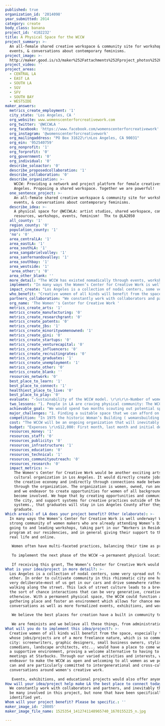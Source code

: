 ```yaml
---
published: true
organization_id: '2014098'
year_submitted: 2014
category: create
body_class: banana
project_id: '4102232'
title: A Physical Space for the WCCW
project_summary: >-
  An all-female shared creative workspace & community site for workshops,
  events, & conversations about contemporary feminisms.
project_image: >-
  http://maker.good.is/s3/maker%252Fattachments%252Fproject_photos%252Fimages%252F20805%252Fdisplay%252F1525354_1412741148965740_1670155225_n.jpg=c570x385
project_video: ''
project_areas:
  - CENTRAL LA
  - EAST LA
  - SOUTH LA
  - SGV
  - SFV
  - SOUTH BAY
  - WESTSIDE
maker_answers:
  metrics_create_employment: '1'
  city_state: 'Los Angeles, CA '
  org_website: www.womenscenterforcreativework.com
  org_twitter: '@WCCWLA '
  org_facebook: 'https://www.facebook.com/womenscenterforcreativework'
  org_instagram: '@womenscenterforcreativework'
  org_mailingaddress: "PO Box 31622\r\nLos Angeles, CA 90031"
  org_ein: '952540759'
  org_nonprofit: '1'
  org_forprofit: '0'
  org_government: '0'
  org_individual: '0'
  describe_soloactor: '0'
  describe_proposedcollaboration: '1'
  describe_collaboration: '0'
  describe_organization: >-
    WCCW: Providing a network and project platform for female creatives in Los
    Angeles. Proposing a shared workspace. Together we are powerful!
  one_sentence_project: >-
    An all-female shared creative workspace & community site for workshops,
    events, & conversations about contemporary feminisms.
  describe_idea: >-
    A physical space for @WCCWLA: artist studios, shared workspace, communal
    resources, workshops, events, feminism!  Thx to @LA2050
  all_county: '1'
  region_county: '0'
  population_county: '1'
  'no': '0'
  area_centralLA: '1'
  area_eastLA: '1'
  area_southLA: '1'
  area_sangabrielvalley: '1'
  area_sanfernandovalley: '1'
  area_southbay: '1'
  area_westside: '1'
  'area_other:': '0'
  area_other_blank: ''
  more_detail: "The WCCW has existed nomadically through events, workshops, residencies, and site-specific projects for over a year, and is looking to establish a permanent, physical home base beginning in early 2015. \r\n\r\nSpecifically, the space would house individual studios/offices, as well as a large communal workspace that would also serve as an exhibition space, workshop site, and home for shared resources like tools, printers, equipment and a library. We also hope to have a store that would sell arts, crafts, and goods made by WCCW members, supporting their individual creative practices and the WCCW at large. "
  implement: "In many ways the Women’s Center for Creative Work is well underway! We have a strong community of women makers who are already attending Women’s Dinners, going to and leading workshops, taking part in our “Workers in Residence” program at our residencies, and in general giving their support to the WCCW in real life and online.\r\n\r\nWomen often have multi-faceted practices, balancing their time as producers, makers, workers, mothers and partners. The WCCW is a proposed answer to this challenge, offering a collective workspace to provide an environment of solidarity and community, a sanctuary where women with all sorts of small businesses, artistic practices, and personal projects can come get some work done within a supportive atmosphere.\r\n\r\nTo implement the next phase of the WCCW –a permanent physical location, we would need to find that right location, do the appropriate build-out and remodeling, activate our community to find women to be in residence in the studios in the space, and continue to grow our network. The LA2050 grant would make this all possible in one fell swoop, but we also have plans in place for fundraising. \r\n\r\nIf receiving this grant, The Women’s Center for Creative Work would continue to host workshops, events, and exhibitions and the like as we have already been doing throughout our research and development year. The crucial difference would be that we’d have a permanent location to hold our communal workspace and activities. Space is important in Los Angeles. Having a permanent location would allow us to foster community in a physical way and build the foundational support necessary to gr"
  impact_create: "Los Angeles is a collection of nodal centers, some very spread out from each other. In order to cultivate community in this rhizomatic city one has to be very deliberate–most of us get in our cars and drive somewhere rather than walking along the street. This lack of street culture leads to a brevity of the sort of chance interactions that can be very generative, creatively and otherwise. With a permanent physical space, the WCCW could function as a gathering place and foster an environment which allows for chance meetings and conversations as well as more formalized events, exhibitions, and workshops.\r\n\r\nWe believe the best places for creation have a built in community to discuss ideas, help out with big projects, support makers physically, emotionally, intellectually, spiritually, financially, etc…. We value both craft and high art, but are not into the hierarchy that separates them. We’re into constantly learning, sharing ideas and skills, and making it easier for women to get work done (whether this means a child care co-op, a tutorial offered on web design, or someone to help build a shipping crate). We endeavor to make visible the invisible labor that makes up a community: stacking chairs, creating spreadsheets, cooking a group meal, managing a facebook page. \r\n\r\nWe are feminists and we believe all these things, from administration to organization building, can be done from a feminist perspective. WCCW already embodies these visions and principles in its nomadic form and they would translate naturally to the physical space, making it an excellent place for women to create, foster relationships personal and professional, and participate in the cultivation of our ever-growing community. \r\n"
  who_benefit: "Creative women of all kinds will benefit from the space, especially those whose jobs/projects are of a more freelance nature, which is so common in this city: screenwriters, graphic designers, small business owners, stylists, comedians, landscape architects, etc... would have a place to come work within a supportive environment, proving a welcome alternative to having to take meetings at Starbucks. Through our varied activities and interests, we endeavor to make the WCCW as open and welcoming to all women as we possibly can and are particularly committed to intergenerational and cross-cultural conversations around women's creative work. \r\n\r\nEvents, exhibitions, and educational projects would also offer anyone interested in creative production in Los Angeles, the chance to engage with the WCCW and it's members.  "
  partners_collaboration: "We constantly work with collaborators and partners, and inevitably there would be many involved in this project, but none that have been specifically identified yet. \r\n\r\n"
  org_name: 'The Women''s Center for Creative Work '
  metrics_create_arts: '1'
  metrics_create_manufacturing: '0'
  metrics_create_researchgrant: '0'
  metrics_create_patents: '0'
  metrics_create_jbs: '1'
  metrics_create_minoritywomenowned: '1'
  metrics_create_gini: '0'
  metrics_create_startups: '0'
  metrics_create_venturecapital: '0'
  metrics_create_influencers: '0'
  metrics_create_recruitingrates: '0'
  metrics_create_graduates: '1'
  metrics_create_unemployment: '1'
  metrics_create_other: '0'
  metrics_create_blank: ''
  resources_network: '0'
  best_place_to_learn: '1'
  best_place_to_connect: '1'
  healthiest_place_to_live: '0'
  best_place_to_play: '0'
  evaluate: "-Sustainability of the WCCW model. \r\n\r\n-Number of women who become members and/or use the space for their creative production, and their feedback. \r\n\r\n-Number of people who attend workshops, events, exhibitions, etc…\r\n\r\n-Formalized feedback from our community members who utilize the space on various levels in the form of interviews and roundtable discussions, the transcripts of which we will include in a publication about the first year of the project.\r\n"
  two_lessons: "1. People in LA are craving physical community: The WCCW started off with a Women’s Dinner (still our signature event). That first dinner was intended to be a one-off projects, but people asked us over and over when the next one would be, and when we did the next one, questions arose about how to keep this energy going. We realized from this feedback that there is a real need for intentional community in Los Angeles. People are excited about the opportunity to connect in a space: over working, over making, over friendship. Our cultural climate has this strong sense of digital connectivity through social media, but what we’ve learned is that digital model is a bit vacant, and people are hungry for real physical community in real physical space. \r\n\r\n2. You can do more and do it better when you work together: The WCCW started as a collective project of Katie Bachler, Kate Johnston, and Sarah Williams, but as it grew we found we needed more helping hands. When we started to collaborate with others on a project-specific basis, like with the Feminist Reading group run by Dawn Finley, the workshops we do with Otherwild, the Feminist Storytelling parties we do with the Gal Palace, we realized how much more full and prolific the community became. We will keep expanding our network and collaborators list as we grow. \r\n"
  achievable_goal: "We would spend two months scouting out potential spaces and securing a rental. As our community is largely centered on the East Side of LA, we hope to find an open warehouse-type space near Downtown, Chinatown, or East L.A. We would spend two months building out the space into 8-10 separate studio/office spaces based on the size, and a large communal space. During this build out time, we would be in conversations with our network to make sure that the studio spaces would be filled as soon as the building was able to be occupied. We should be able to attend to the physical aspects of the space in under 6 months, and be able to spend the following 6 months building community within it via programming such as exhibitions, forums, workshops, conversations and events, as well as running the shared workspace. \r\n"
  major_challenges: "1. Finding a suitable space that we can afford on an ongoing basis, and securing a long lease on it. \r\n\r\nI think it may take some time to find the right place, but we have a couple friends in commercial real estate that are excited about the prospect of helping us secure a location. \r\n\r\n2. Figuring out how best to build out the space to maximally support what will happen within it. \r\n\r\nWe have already been thinking about a series of conversations with architects and designers about the best way to create a space that supports the kind of activities and energy we hope to fill it with. There are a few people in our network who are particularly passionate about it, and I think the \"problem\" of figuring out how to do this, will be a very generative process. \r\n"
  competition: "In 1975 the historic Woman’s Building ( womansbuilding.org ) opened up in Los Angeles as a response to the male dominated art world. From then until its closing in 1991 this rhizomatic entity included, at various times; the Feminist Studio Workshop (FSW)–an independent school for women artists, the FSW Extension Program, a full-scale gallery program, Sisterhood Bookstore, three women’s theater groups, the Women’s Graphic Center, the L.A. Women’s Video Center, the Center for Art Historical Research, the annual Women’s Writers Series, a coffeehouse, a thrift store, the offices of both Crysalis magazine and Women Against Violence Against Women (WAVAW), and Womantours, a feminist travel agency, among other things.\r\n\r\nThis list is impressive, and also, we feel, specifically Angeleno. Having such disparate endeavors as a theatre group and a travel agency under one roof connected by a belief in feminism feels right in our city with so many disparate nodes living together connected by our specific geography. The historic Woman’s Building no longer exists as a women's space. Nor does any sort of equivalent space operate currently in Los Angeles. We think this is a shame, and we are endeavoring to change it with the WCCW. \r\n\r\nWhile the historic Woman’s Building is our primary model, we acknowledge that it came from a specific time in history when a radical sort of separatist feminism was necessary. Such is no longer the case, but we still see the need for women’s spaces to offer sisterhood and support, especially for those in creative fields. We are looking towards other contemporary models of collective feminist workspaces which are cropping up in San Francisco such as Double Union (doubleunion.org), a hacker/maker space for women, and community centers such as The Women’s Building ( womensbuilding.org ), a female owned and operated space. No such spaces exist currently in Los Angeles.  "
  cost: "The WCCW will be an ongoing organization that will inevitably need additional funding, which we hope to generate through market-rate rentals of the individual studio space in the WCCW, as well as through sliding scale membership fees for use of the communal space. This baseline operating budget will be subsidized by individual donors, and grants.  However, the phase of the project we’re proposing–the initial securing, establishing and build-out of the space–can be completed with the $100,000 grant. \r\n"
  budget: "Expenses \r\n$12,000: First month, last month and initial deposit on space rental. ($4,000/month rent) \r\n$8,000: Additional two months rent, while funds from studio rentals/memberships build. \r\n$25,000: Build out of the space, creating studios and communal workspace, offices, etc.\r\n\t    -Contractor\r\n\t    -Labor \r\n\t    -Materials \r\n\t    -Fees \r\n$10,000: Utilities and maintenance for the first year, including internet. \r\n$24,000: Administration and internal, organizational labor. \r\n$6,000: 6% Fee for our Fiscal Receiver (Pasadena Arts Council) \r\n$5,000: Insurance\r\n$10,000: 10% Contingency \r\n___________________________________\r\n$100,000\r\n\r\nProjected First Year Income, in addition to grant \r\n$38,400 -- Annual rent (8 spaces at an average of $400/month per studio) \r\n$20,000 -- $20/month or $200/year membership fee to use communal space \r\n$5,000 -- Additional space rental for non-studio renters projects, communal work area, evening events, studio space, etc…\r\n$5,000 -- WCCW store selling arts, crafts and good made by WCCW members\r\n$10,000 -- Annual fundraiser\r\n$10,000 -- Grants \r\n___________________________________\r\n$88,400 \r\n"
  resources_money: '1'
  resources_staff: '0'
  resources_publicity: '0'
  resources_infrastructure: '1'
  resources_education: '0'
  resources_technical: '1'
  resources_communityoutreach: '0'
  resources_research: '0'
  impact_metrics: >-
    The Women's Center for Creative Work would be another exciting arts and
    cultural organization in Los Angeles. It would directly create jobs within
    the creative economy and indirectly through connections made between women
    through the organization. The organization is women, owned, run and operated
    and we endeavor to create opportunities for women of all backgrounds to
    become involved. We hope that by creating opportunities and community within
    the city, and support systems for creative practices outside of the academic
    systems., that graduates will stay in Los Angeles County after they
    graduate. 
Which area(s) of LA does your project benefit? Other (elaborate): >-
  In many ways the Women’s Center for Creative Work is well underway! We have a
  strong community of women makers who are already attending Women’s Dinners,
  going to and leading workshops, taking part in our “Workers in Residence”
  program at our residencies, and in general giving their support to the WCCW in
  real life and online.
   
   Women often have multi-faceted practices, balancing their time as producers, makers, workers, mothers and partners. The WCCW is a proposed answer to this challenge, offering a collective workspace to provide an environment of solidarity and community, a sanctuary where women with all sorts of small businesses, artistic practices, and personal projects can come get some work done within a supportive atmosphere.
   
   To implement the next phase of the WCCW –a permanent physical location, we would need to find that right location, do the appropriate build-out and remodeling, activate our community to find women to be in residence in the studios in the space, and continue to grow our network. The LA2050 grant would make this all possible in one fell swoop, but we also have plans in place for fundraising. 
   
   If receiving this grant, The Women’s Center for Creative Work would continue to host workshops, events, and exhibitions and the like as we have already been doing throughout our research and development year. The crucial difference would be that we’d have a permanent location to hold our communal workspace and activities. Space is important in Los Angeles. Having a permanent location would allow us to foster community in a physical way and build the foundational support necessary to gr
What is your idea/project in more detail?: >-
  Los Angeles is a collection of nodal centers, some very spread out from each
  other. In order to cultivate community in this rhizomatic city one has to be
  very deliberate–most of us get in our cars and drive somewhere rather than
  walking along the street. This lack of street culture leads to a brevity of
  the sort of chance interactions that can be very generative, creatively and
  otherwise. With a permanent physical space, the WCCW could function as a
  gathering place and foster an environment which allows for chance meetings and
  conversations as well as more formalized events, exhibitions, and workshops.
   
   We believe the best places for creation have a built in community to discuss ideas, help out with big projects, support makers physically, emotionally, intellectually, spiritually, financially, etc…. We value both craft and high art, but are not into the hierarchy that separates them. We’re into constantly learning, sharing ideas and skills, and making it easier for women to get work done (whether this means a child care co-op, a tutorial offered on web design, or someone to help build a shipping crate). We endeavor to make visible the invisible labor that makes up a community: stacking chairs, creating spreadsheets, cooking a group meal, managing a facebook page. 
   
   We are feminists and we believe all these things, from administration to organization building, can be done from a feminist perspective. WCCW already embodies these visions and principles in its nomadic form and they would translate naturally to the physical space, making it an excellent place for women to create, foster relationships personal and professional, and participate in the cultivation of our ever-growing community.
What will you do to implement this idea/project?: >-
  Creative women of all kinds will benefit from the space, especially those
  whose jobs/projects are of a more freelance nature, which is so common in this
  city: screenwriters, graphic designers, small business owners, stylists,
  comedians, landscape architects, etc... would have a place to come work within
  a supportive environment, proving a welcome alternative to having to take
  meetings at Starbucks. Through our varied activities and interests, we
  endeavor to make the WCCW as open and welcoming to all women as we possibly
  can and are particularly committed to intergenerational and cross-cultural
  conversations around women's creative work. 
   
   Events, exhibitions, and educational projects would also offer anyone interested in creative production in Los Angeles, the chance to engage with the WCCW and it's members.
How will your idea/project help make LA the best place to connect today? In LA2050?: >-
  We constantly work with collaborators and partners, and inevitably there would
  be many involved in this project, but none that have been specifically
  identified yet.
Whom will your project benefit? Please be specific.: ''
maker_image_id: '20805'
maker_image_file_name: 1525354_1412741148965740_1670155225_n.jpg

---
```

